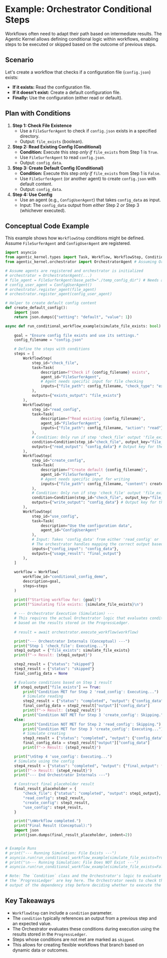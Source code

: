 # Example: Orchestrator Conditional Steps

Workflows often need to adapt their path based on intermediate results. The Agentic Kernel allows defining conditional logic within workflows, enabling steps to be executed or skipped based on the outcome of previous steps.

## Scenario

Let's create a workflow that checks if a configuration file (`config.json`) exists:

* **If it exists:** Read the configuration file.
* **If it doesn't exist:** Create a default configuration file.
* **Finally:** Use the configuration (either read or default).

## Plan with Conditions

1. **Step 1: Check File Existence**
    * Use a `FileSurferAgent` to check if `config.json` exists in a specified directory.
    * Output: `file_exists` (boolean).
2. **Step 2: Read Existing Config (Conditional)**
    * **Condition:** Execute this step *only if* `file_exists` from Step 1 is `True`.
    * Use `FileSurferAgent` to read `config.json`.
    * Output: `config_data`.
3. **Step 3: Create Default Config (Conditional)**
    * **Condition:** Execute this step *only if* `file_exists` from Step 1 is `False`.
    * Use `FileSurferAgent` (or another agent) to create `config.json` with default content.
    * Output: `config_data`.
4. **Step 4: Use Config**
    * Use an agent (e.g., `ConfigUserAgent`) that takes `config_data` as input.
    * Input: The `config_data` output from *either* Step 2 *or* Step 3 (whichever executed).

## Conceptual Code Example

This example shows how `WorkflowStep` conditions might be defined. Assume `FileSurferAgent` and `ConfigUserAgent` are registered.

```python
import asyncio
from agentic_kernel.types import Task, Workflow, WorkflowStep, Condition
from agentic_kernel.orchestrator import OrchestratorAgent # Assuming OrchestratorAgent is the main class

# Assume agents are registered and orchestrator is initialized
# orchestrator = OrchestratorAgent(...)
# file_agent = FileSurferAgent(base_path="./temp_config_dir") # Needs a safe base path
# config_user_agent = ConfigUserAgent()
# orchestrator.register_agent(file_agent)
# orchestrator.register_agent(config_user_agent)

# Helper to create default config content
def create_default_config():
    import json
    return json.dumps({"setting": "default", "value": 1})

async def run_conditional_workflow_example(simulate_file_exists: bool):
    
    goal = "Ensure config file exists and use its settings."
    config_filename = "config.json"

    # Define the steps with conditions
    steps = [
        WorkflowStep(
            step_id="check_file",
            task=Task(
                description=f"Check if {config_filename} exists", 
                agent_id="FileSurferAgent", 
                # Agent needs specific input for file checking
                inputs={"file_path": config_filename, "check_type": "exists"} 
            ),
            outputs={"exists_output": "file_exists"}
        ),
        WorkflowStep(
            step_id="read_config",
            task=Task(
                description=f"Read existing {config_filename}", 
                agent_id="FileSurferAgent",
                inputs={"file_path": config_filename, "action": "read"}
            ),
            # Condition: Only run if step 'check_file' output 'file_exists' is True
            condition=Condition(step_id="check_file", output_key="file_exists", expected_value=True),
            outputs={"read_output": "config_data"} # Output key for the final step
        ),
        WorkflowStep(
            step_id="create_config",
            task=Task(
                description=f"Create default {config_filename}", 
                agent_id="FileSurferAgent",
                # Agent needs specific input for writing
                inputs={"file_path": config_filename, "content": create_default_config(), "action": "write"}
            ),
            # Condition: Only run if step 'check_file' output 'file_exists' is False
            condition=Condition(step_id="check_file", output_key="file_exists", expected_value=False),
            outputs={"write_output": "config_data"} # Output key for the final step
        ),
        WorkflowStep(
            step_id="use_config",
            task=Task(
                description="Use the configuration data", 
                agent_id="ConfigUserAgent"
            ),
            # Input: Takes 'config_data' from either 'read_config' or 'create_config'
            # The orchestrator handles mapping the correct output based on which step ran.
            inputs={"config_input": "config_data"}, 
            outputs={"usage_result": "final_output"}
        ),
    ]
    
    workflow = Workflow(
        workflow_id="conditional_config_demo",
        description=goal,
        steps=steps
    )

    print(f"Starting workflow for: {goal}")
    print(f"Simulating file exists: {simulate_file_exists}\n")
    
    # --- Orchestrator Execution (Simulation) ---
    # This requires the actual Orchestrator logic that evaluates conditions
    # based on the results stored in the ProgressLedger.
    
    # result = await orchestrator.execute_workflow(workflow)

    print("--- Orchestrator Internals (Conceptual) ---")
    print("Step 1 'check_file': Executing...")
    step1_output = {"file_exists": simulate_file_exists}
    print(f"-> Result: {step1_output}")

    step2_result = {"status": "skipped"}
    step3_result = {"status": "skipped"}
    final_config_data = None

    # Evaluate conditions based on Step 1 result
    if step1_output["file_exists"] == True:
        print("Condition MET for Step 2 'read_config': Executing...")
        # Simulate reading
        step2_result = {"status": "completed", "output": {"config_data": {"setting": "custom", "value": 123}}}
        final_config_data = step2_result["output"]["config_data"]
        print(f"-> Result: {step2_result}")
        print("Condition NOT MET for Step 3 'create_config': Skipping.")
    else:
        print("Condition NOT MET for Step 2 'read_config': Skipping.")
        print("Condition MET for Step 3 'create_config': Executing...")
        # Simulate creating
        step3_result = {"status": "completed", "output": {"config_data": json.loads(create_default_config())}}
        final_config_data = step3_result["output"]["config_data"]
        print(f"-> Result: {step3_result}")

    print("\nStep 4 'use_config': Executing...")
    # Simulate using the config
    step4_result = {"status": "completed", "output": {"final_output": f"Used config: {final_config_data}"}}
    print(f"-> Result: {step4_result}")
    print("--- End Orchestrator Internals ---")

    # Construct final placeholder result
    final_result_placeholder = {
        "check_file": {"status": "completed", "output": step1_output},
        "read_config": step2_result,
        "create_config": step3_result,
        "use_config": step4_result,
    }

    print("\nWorkflow completed.")
    print("Final Result (Conceptual):")
    import json
    print(json.dumps(final_result_placeholder, indent=2))


# Example Runs
# print("--- Running Simulation: File Exists ---")
# asyncio.run(run_conditional_workflow_example(simulate_file_exists=True))
# print("\n--- Running Simulation: File Does NOT Exist ---")
# asyncio.run(run_conditional_workflow_example(simulate_file_exists=False))

# Note: The `Condition` class and the Orchestrator's logic to evaluate it against 
# the `ProgressLedger` are key here. The Orchestrator needs to check the specified 
# output of the dependency step before deciding whether to execute the conditional step.
```

## Key Takeaways

* `WorkflowStep` can include a `condition` parameter.
* The `condition` typically references an output from a previous step and an expected value.
* The Orchestrator evaluates these conditions during execution using the results stored in the `ProgressLedger`.
* Steps whose conditions are not met are marked as `skipped`.
* This allows for creating flexible workflows that branch based on dynamic data or outcomes.
